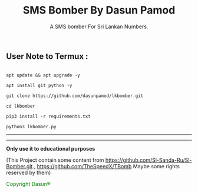 <h1 align="center">SMS Bomber By Dasun Pamod</h1>

<p align="center">  A SMS bomber For Sri Lankan Numbers.</p><br>

## User Note to Termux :

```bhash

apt update && apt upgrade -y

apt install git python -y

git clone https://github.com/dasunpamod/lkbomber.git

cd lkbomber

pip3 install -r requirements.txt

python3 lkbomber.py

```

___

____

**Only use it to educational purposes**

(This Project contain some content from  https://github.com/Sl-Sanda-Ru/Sl-Bomber.git.,  https://github.com/TheSpeedX/TBomb Maybe some rights reserved by them)

<p style="color:green ">Copyright Dasun®</p>


